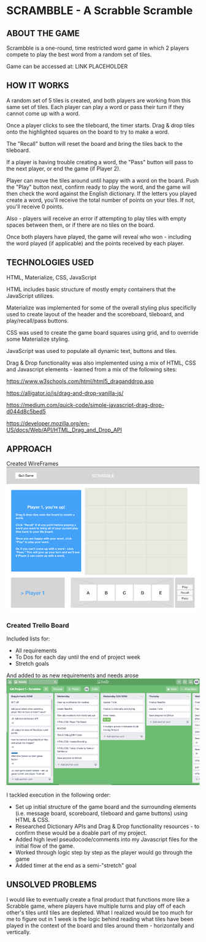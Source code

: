 # SCRAMBBLE - A Scrabble Scramble

## ABOUT THE GAME

Scrambble is a one-round, time restricted word game in which 2 players compete to play the best word from a random set of tiles.

Game can be accessed at: LINK PLACEHOLDER

## HOW IT WORKS

A random set of 5 tiles is created, and both players are working from this same set of tiles. Each player can play a word or pass their turn if they cannot come up with a word.

Once a player clicks to see the tileboard, the timer starts. Drag & drop tiles onto the highlighted squares on the board to try to make a word.

The "Recall" button will reset the board and bring the tiles back to the tileboard.

If a player is having trouble creating a word, the "Pass" button will pass to the next player, or end the game (if Player 2).

Player can move the tiles around until happy with a word on the board. Push the "Play" button next, confirm ready to play the word, and the game will then check the word against the English dictionary. If the letters you played create a word, you'll receive the total number of points on your tiles. If not, you'll receive 0 points. 

Also - players will receive an error if attempting to play tiles with empty spaces between them, or if there are no tiles on the board.

Once both players have played, the game will reveal who won - including the word played (if applicable) and the points received by each player.

## TECHNOLOGIES USED
HTML, Materialize, CSS, JavaScript

HTML includes basic structure of mostly empty containers that the JavaScript utilizes. 

Materialize was implemented for some of the overall styling plus specificlly used to create layout of the header and the scoreboard, tileboard, and play/recall/pass buttons.

CSS was used to create the game board squares using grid, and to override some Materialize styling.

JavaScript was used to populate all dynamic text, buttons and tiles. 

Drag & Drop functionality was also implemented using a mix of HTML, CSS and Javascript elements - learned from a mix of the following sites: 

https://www.w3schools.com/html/html5_draganddrop.asp

https://alligator.io/js/drag-and-drop-vanilla-js/

https://medium.com/quick-code/simple-javascript-drag-drop-d044d8c5bed5

https://developer.mozilla.org/en-US/docs/Web/API/HTML_Drag_and_Drop_API

## APPROACH

Created WireFrames
![wireframe_img](./wireframes/wireframe_img.png)

### Created Trello Board
Included lists for:
* All requirements
* To Dos for each day until the end of project week
* Stretch goals

And added to as new requirements and needs arose
![trello_img](./wireframes/trello_img.png)

I tackled execution in the following order:
* Set up initial structure of the game board and the surrounding elements (i.e. message board, scoreboard, tileboard and game buttons) using HTML & CSS.
* Researched Dictionary APIs and Drag & Drop functionality resources - to confirm these would be a doable part of my project.
* Added high level pseudocode/comments into my Javascript files for the initial flow of the game.
* Worked through logic step by step as the player would go through the game
* Added timer at the end as a semi-"stretch" goal


## UNSOLVED PROBLEMS

I would like to eventually create a final product that functions more like a Scrabble game, where players have multiple turns and play off of each other's tiles until tiles are depleted. What I realized would be too much for me to figure out in 1 week is the logic behind reading what tiles have been played in the context of the board and tiles around them - horizontally and vertically.
